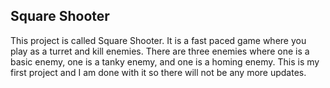## Square Shooter

This project is called Square Shooter. It is a fast paced game where you play as a turret and kill enemies.
There are three enemies where one is a basic enemy, one is a tanky enemy, and one is a homing enemy.
This is my first project and I am done with it so there will not be any more updates.
